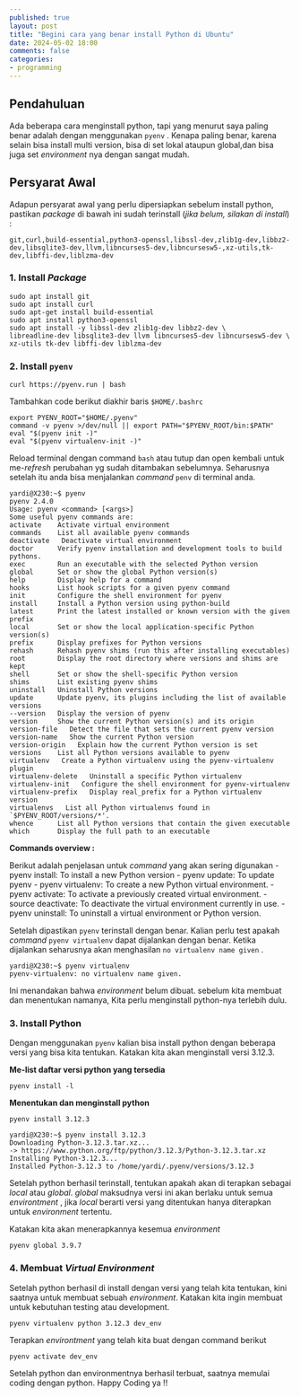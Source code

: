 ```yaml
---
published: true
layout: post
title: "Begini cara yang benar install Python di Ubuntu"
date: 2024-05-02 18:00
comments: false
categories: 
- programming
---
```


## Pendahuluan

Ada beberapa cara menginstall python, tapi yang menurut saya paling benar adalah dengan menggunakan `pyenv` . Kenapa paling benar, karena selain bisa install multi version, bisa di set lokal ataupun global,dan bisa juga set *environment* nya dengan sangat mudah.

<!--more-->

## Persyarat Awal

Adapun persyarat awal yang perlu dipersiapkan sebelum install python, pastikan *package* di bawah ini sudah terinstall (*jika belum, silakan di install*) :

`git,curl,build-essential,python3-openssl,libssl-dev,zlib1g-dev,libbz2-dev,libsqlite3-dev,llvm,libncurses5-dev,libncursesw5-,xz-utils,tk-dev,libffi-dev,liblzma-dev`

### 1. Install *Package*
	
```
sudo apt install git
sudo apt install curl
sudo apt-get install build-essential
sudo apt install python3-openssl
sudo apt install -y libssl-dev zlib1g-dev libbz2-dev \
libreadline-dev libsqlite3-dev llvm libncurses5-dev libncursesw5-dev \
xz-utils tk-dev libffi-dev liblzma-dev 
```

### 2. Install `pyenv`

`curl https://pyenv.run | bash`

Tambahkan code berikut diakhir baris `$HOME/.bashrc`
```
export PYENV_ROOT="$HOME/.pyenv"
command -v pyenv >/dev/null || export PATH="$PYENV_ROOT/bin:$PATH"
eval "$(pyenv init -)"
eval "$(pyenv virtualenv-init -)"
```
Reload terminal dengan command `bash` atau tutup dan open kembali untuk me-*refresh* perubahan yg sudah ditambakan sebelumnya. Seharusnya setelah itu anda bisa menjalankan *command* `penv` di terminal anda. 

```
yardi@X230:~$ pyenv 
pyenv 2.4.0
Usage: pyenv <command> [<args>]
Some useful pyenv commands are:
activate    Activate virtual environment
commands    List all available pyenv commands
deactivate   Deactivate virtual environment
doctor      Verify pyenv installation and development tools to build pythons.
exec        Run an executable with the selected Python version
global      Set or show the global Python version(s)
help        Display help for a command
hooks       List hook scripts for a given pyenv command
init        Configure the shell environment for pyenv
install     Install a Python version using python-build
latest      Print the latest installed or known version with the given prefix
local       Set or show the local application-specific Python version(s)
prefix      Display prefixes for Python versions
rehash      Rehash pyenv shims (run this after installing executables)
root        Display the root directory where versions and shims are kept
shell       Set or show the shell-specific Python version
shims       List existing pyenv shims
uninstall   Uninstall Python versions
update      Update pyenv, its plugins including the list of available versions
--version   Display the version of pyenv
version     Show the current Python version(s) and its origin
version-file   Detect the file that sets the current pyenv version
version-name   Show the current Python version
version-origin   Explain how the current Python version is set
versions    List all Python versions available to pyenv
virtualenv   Create a Python virtualenv using the pyenv-virtualenv plugin
virtualenv-delete   Uninstall a specific Python virtualenv
virtualenv-init   Configure the shell environment for pyenv-virtualenv
virtualenv-prefix   Display real_prefix for a Python virtualenv version
virtualenvs   List all Python virtualenvs found in `$PYENV_ROOT/versions/*'.
whence      List all Python versions that contain the given executable
which       Display the full path to an executable
```

**Commands overview :**

Berikut adalah penjelasan untuk *command* yang akan sering digunakan
	- pyenv install: To install a new Python version
	- pyenv update: To update pyenv
	- pyenv virtualenv: To create a new Python virtual environment.
	- pyenv activate: To activate a previously created virtual environment.
	- source deactivate: To deactivate the virtual environment currently in use.
	- pyenv uninstall: To uninstall a virtual environment or Python version.
        
Setelah dipastikan `pyenv` terinstall dengan benar. Kalian perlu test apakah *command*  `pyenv virtualenv` dapat dijalankan dengan benar. Ketika dijalankan seharusnya akan menghasilan `no virtualenv name given` . 

```
yardi@X230:~$ pyenv virtualenv
pyenv-virtualenv: no virtualenv name given.
```
Ini menandakan bahwa *environment* belum dibuat. sebelum kita membuat dan menentukan namanya, Kita perlu menginstall python-nya terlebih dulu. 

### 3. Install Python

Dengan menggunakan `pyenv` kalian bisa install python dengan beberapa versi yang bisa kita tentukan. Katakan kita akan menginstall versi 3.12.3. 

**Me-list daftar versi python yang tersedia**
```
pyenv install -l
```
**Menentukan dan menginstall python**

```
pyenv install 3.12.3
```
```
yardi@X230:~$ pyenv install 3.12.3
Downloading Python-3.12.3.tar.xz...
-> https://www.python.org/ftp/python/3.12.3/Python-3.12.3.tar.xz
Installing Python-3.12.3...
Installed Python-3.12.3 to /home/yardi/.pyenv/versions/3.12.3
```

Setelah python berhasil terinstall, tentukan apakah akan di terapkan sebagai *local* atau *global*. *global* maksudnya versi ini akan berlaku untuk semua *environtment* , jika *local* berarti versi yang ditentukan hanya diterapkan untuk *environment* tertentu.

Katakan kita akan menerapkannya kesemua *environment*

```
pyenv global 3.9.7
```

### 4. Membuat *Virtual Environment* 

Setelah python berhasil di install dengan versi yang telah kita tentukan, kini saatnya untuk membuat sebuah *environment*. Katakan kita ingin membuat untuk kebutuhan testing atau development.
 	
```
pyenv virtualenv python 3.12.3 dev_env
```
Terapkan *environtment* yang telah kita buat dengan command berikut 
```
pyenv activate dev_env
```

Setelah python dan environmentnya berhasil terbuat, saatnya memulai coding dengan python. Happy Coding ya !!